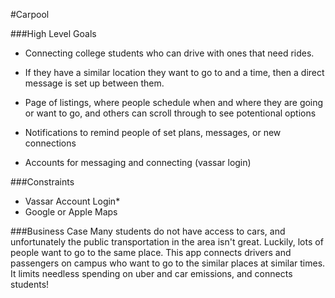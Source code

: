 #Carpool

###High Level Goals
* Connecting college students who can drive with ones that need rides.

* If they have a similar location they want to go to and a time, then a direct message is set up between them.

* Page of listings, where people schedule when and where they are going or want to go, and others can scroll through to see potentional options

* Notifications to remind people of set plans, messages, or new connections

* Accounts for messaging and connecting (vassar login)

###Constraints
* Vassar Account Login*
* Google or Apple Maps

###Business Case
Many students do not have access to cars, and unfortunately the public transportation in the area isn't great. Luckily, lots of people want to go to the same place. This app connects drivers and passengers on campus who want to go to the similar places at similar times. It limits needless spending on uber and car emissions, and connects students!